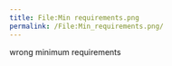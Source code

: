 ```yaml
---
title: File:Min requirements.png
permalink: /File:Min_requirements.png/
---
```


wrong minimum requirements